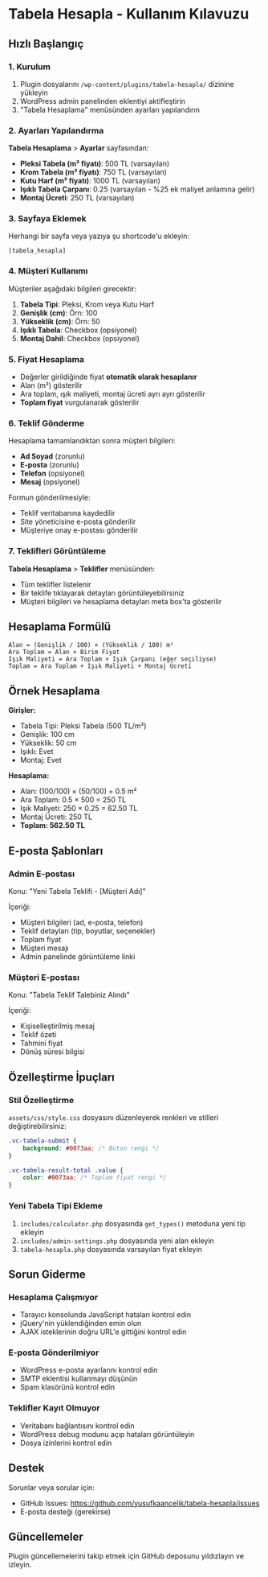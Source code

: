 # Tabela Hesapla - Kullanım Kılavuzu

## Hızlı Başlangıç

### 1. Kurulum
1. Plugin dosyalarını `/wp-content/plugins/tabela-hesapla/` dizinine yükleyin
2. WordPress admin panelinden eklentiyi aktifleştirin
3. "Tabela Hesaplama" menüsünden ayarları yapılandırın

### 2. Ayarları Yapılandırma

**Tabela Hesaplama** > **Ayarlar** sayfasından:

- **Pleksi Tabela (m² fiyatı)**: 500 TL (varsayılan)
- **Krom Tabela (m² fiyatı)**: 750 TL (varsayılan)
- **Kutu Harf (m² fiyatı)**: 1000 TL (varsayılan)
- **Işıklı Tabela Çarpanı**: 0.25 (varsayılan - %25 ek maliyet anlamına gelir)
- **Montaj Ücreti**: 250 TL (varsayılan)

### 3. Sayfaya Eklemek

Herhangi bir sayfa veya yazıya şu shortcode'u ekleyin:

```
[tabela_hesapla]
```

### 4. Müşteri Kullanımı

Müşteriler aşağıdaki bilgileri girecektir:

1. **Tabela Tipi**: Pleksi, Krom veya Kutu Harf
2. **Genişlik (cm)**: Örn: 100
3. **Yükseklik (cm)**: Örn: 50
4. **Işıklı Tabela**: Checkbox (opsiyonel)
5. **Montaj Dahil**: Checkbox (opsiyonel)

### 5. Fiyat Hesaplama

- Değerler girildiğinde fiyat **otomatik olarak hesaplanır**
- Alan (m²) gösterilir
- Ara toplam, ışık maliyeti, montaj ücreti ayrı ayrı gösterilir
- **Toplam fiyat** vurgulanarak gösterilir

### 6. Teklif Gönderme

Hesaplama tamamlandıktan sonra müşteri bilgileri:

- **Ad Soyad** (zorunlu)
- **E-posta** (zorunlu)
- **Telefon** (opsiyonel)
- **Mesaj** (opsiyonel)

Formun gönderilmesiyle:
- Teklif veritabanına kaydedilir
- Site yöneticisine e-posta gönderilir
- Müşteriye onay e-postası gönderilir

### 7. Teklifleri Görüntüleme

**Tabela Hesaplama** > **Teklifler** menüsünden:

- Tüm teklifler listelenir
- Bir teklife tıklayarak detayları görüntüleyebilirsiniz
- Müşteri bilgileri ve hesaplama detayları meta box'ta gösterilir

## Hesaplama Formülü

```
Alan = (Genişlik / 100) × (Yükseklik / 100) m²
Ara Toplam = Alan × Birim Fiyat
Işık Maliyeti = Ara Toplam × Işık Çarpanı (eğer seçiliyse)
Toplam = Ara Toplam + Işık Maliyeti + Montaj Ücreti
```

## Örnek Hesaplama

**Girişler:**
- Tabela Tipi: Pleksi Tabela (500 TL/m²)
- Genişlik: 100 cm
- Yükseklik: 50 cm
- Işıklı: Evet
- Montaj: Evet

**Hesaplama:**
- Alan: (100/100) × (50/100) = 0.5 m²
- Ara Toplam: 0.5 × 500 = 250 TL
- Işık Maliyeti: 250 × 0.25 = 62.50 TL
- Montaj Ücreti: 250 TL
- **Toplam: 562.50 TL**

## E-posta Şablonları

### Admin E-postası
Konu: "Yeni Tabela Teklifi - [Müşteri Adı]"

İçeriği:
- Müşteri bilgileri (ad, e-posta, telefon)
- Teklif detayları (tip, boyutlar, seçenekler)
- Toplam fiyat
- Müşteri mesajı
- Admin panelinde görüntüleme linki

### Müşteri E-postası
Konu: "Tabela Teklif Talebiniz Alındı"

İçeriği:
- Kişiselleştirilmiş mesaj
- Teklif özeti
- Tahmini fiyat
- Dönüş süresi bilgisi

## Özelleştirme İpuçları

### Stil Özelleştirme
`assets/css/style.css` dosyasını düzenleyerek renkleri ve stilleri değiştirebilirsiniz:

```css
.vc-tabela-submit {
    background: #0073aa; /* Buton rengi */
}

.vc-tabela-result-total .value {
    color: #0073aa; /* Toplam fiyat rengi */
}
```

### Yeni Tabela Tipi Ekleme
1. `includes/calculator.php` dosyasında `get_types()` metoduna yeni tip ekleyin
2. `includes/admin-settings.php` dosyasında yeni alan ekleyin
3. `tabela-hesapla.php` dosyasında varsayılan fiyat ekleyin

## Sorun Giderme

### Hesaplama Çalışmıyor
- Tarayıcı konsolunda JavaScript hataları kontrol edin
- jQuery'nin yüklendiğinden emin olun
- AJAX isteklerinin doğru URL'e gittiğini kontrol edin

### E-posta Gönderilmiyor
- WordPress e-posta ayarlarını kontrol edin
- SMTP eklentisi kullanmayı düşünün
- Spam klasörünü kontrol edin

### Teklifler Kayıt Olmuyor
- Veritabanı bağlantısını kontrol edin
- WordPress debug modunu açıp hataları görüntüleyin
- Dosya izinlerini kontrol edin

## Destek

Sorunlar veya sorular için:
- GitHub Issues: https://github.com/yusufkaancelik/tabela-hesapla/issues
- E-posta desteği (gerekirse)

## Güncellemeler

Plugin güncellemelerini takip etmek için GitHub deposunu yıldızlayın ve izleyin.
